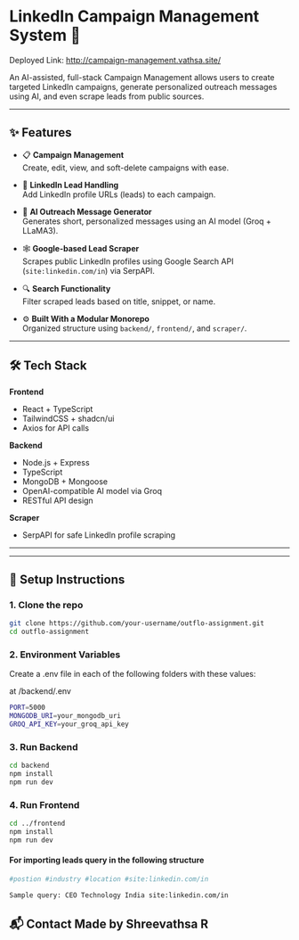 # LinkedIn Campaign Management System 🚀

Deployed Link: http://campaign-management.vathsa.site/

An AI-assisted, full-stack Campaign Management allows users to create targeted LinkedIn campaigns, generate personalized outreach messages using AI, and even scrape leads from public sources.

---

## ✨ Features

- 📋 **Campaign Management**  
  Create, edit, view, and soft-delete campaigns with ease.

- 🔗 **LinkedIn Lead Handling**  
  Add LinkedIn profile URLs (leads) to each campaign.

- 🧠 **AI Outreach Message Generator**  
  Generates short, personalized messages using an AI model (Groq + LLaMA3).

- 🕸️ **Google-based Lead Scraper**  
  Scrapes public LinkedIn profiles using Google Search API (`site:linkedin.com/in`) via SerpAPI.

- 🔍 **Search Functionality**  
  Filter scraped leads based on title, snippet, or name.

- ⚙️ **Built With a Modular Monorepo**  
  Organized structure using `backend/`, `frontend/`, and `scraper/`.

---

## 🛠️ Tech Stack

**Frontend**  
- React + TypeScript  
- TailwindCSS + shadcn/ui  
- Axios for API calls  

**Backend**  
- Node.js + Express  
- TypeScript  
- MongoDB + Mongoose  
- OpenAI-compatible AI model via Groq  
- RESTful API design

**Scraper**  
- SerpAPI for safe LinkedIn profile scraping  
---


---

## 🔧 Setup Instructions

### 1. Clone the repo

```bash
git clone https://github.com/your-username/outflo-assignment.git
cd outflo-assignment
````

### 2. Environment Variables
Create a .env file in each of the following folders with these values:

at /backend/.env
```bash
PORT=5000
MONGODB_URI=your_mongodb_uri
GROQ_API_KEY=your_groq_api_key
```

### 3. Run Backend
```bash
cd backend
npm install
npm run dev
```

### 4. Run Frontend
```bash
cd ../frontend
npm install
npm run dev
```

#### For importing leads query in the following structure
```bash
#postion #industry #location #site:linkedin.com/in

Sample query: CEO Technology India site:linkedin.com/in
```

 📬 Contact
Made by Shreevathsa R
---
